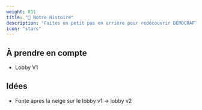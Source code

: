 ```yaml
---
weight: 811
title: "📜 Notre Histoire"
description: "Faites un petit pas en arrière pour redécouvrir DEMOCRAFT lors de sa création en 2022..."
icon: "stars"
---
```


## À prendre en compte

- Lobby V1

## Idées

- Fonte après la neige sur le lobby v1 -> lobby v2